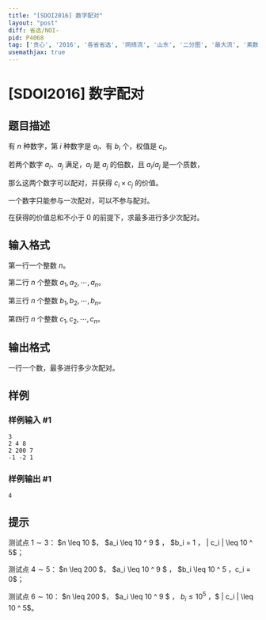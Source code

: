 ```yaml
---
title: "[SDOI2016] 数字配对"
layout: "post"
diff: 省选/NOI-
pid: P4068
tag: ['贪心', '2016', '各省省选', '网络流', '山东', '二分图', '最大流', '素数判断,质数,筛法']
usemathjax: true
---
```


# [SDOI2016] 数字配对
## 题目描述

有 $n$ 种数字，第 $i$ 种数字是 $a_i$、有 $b_i$ 个，权值是 $c_i$。

若两个数字 $a_i$、$a_j$ 满足，$a_i$ 是 $a_j$ 的倍数，且 $a_i/a_j$ 是一个质数，

那么这两个数字可以配对，并获得 $c_i \times c_j$ 的价值。

一个数字只能参与一次配对，可以不参与配对。

在获得的价值总和不小于 $0$ 的前提下，求最多进行多少次配对。
## 输入格式

第一行一个整数 $n$。

第二行 $n$ 个整数 $a_1,a_2,\cdots,a_n$。

第三行 $n$ 个整数 $b_1,b_2,\cdots,b_n$。

第四行 $n$ 个整数 $c_1,c_2,\cdots,c_n$。
## 输出格式

一行一个数，最多进行多少次配对。
## 样例

### 样例输入 #1
```
3
2 4 8
2 200 7
-1 -2 1

```
### 样例输出 #1
```
4
```
## 提示

测试点 $1 \sim 3$： $n \leq 10 $， $a_i \leq 10 ^ 9 $ ， $b_i = 1 $，$ | c_i | \leq 10 ^ 5$；   

测试点 $4 \sim 5$： $n \leq 200 $， $a_i \leq 10 ^ 9 $ ， $b_i \leq 10 ^ 5  $，$c_i = 0$；

测试点 $6 \sim 10$： $n \leq 200 $， $a_i \leq 10 ^ 9 $ ， $b_i \leq 10 ^ 5$ ，$ | c_i | \leq 10 ^ 5$。
